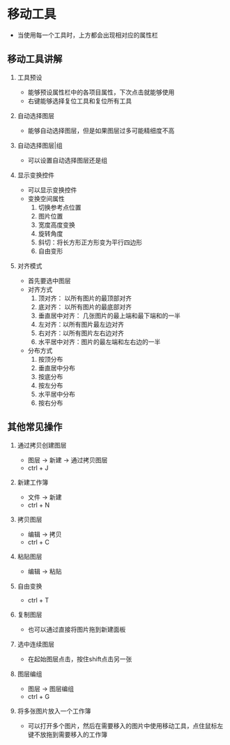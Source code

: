 # 移动工具
* 当使用每一个工具时，上方都会出现相对应的属性栏
## 移动工具讲解
1. 工具预设
    * 能够预设属性栏中的各项目属性，下次点击就能够使用
    * 右键能够选择复位工具和复位所有工具

2. 自动选择图层
    * 能够自动选择图层，但是如果图层过多可能精细度不高

3. 自动选择图层|组
    * 可以设置自动选择图层还是组

4. 显示变换控件 
    * 可以显示变换控件
    * 变换空间属性
        1. 切换参考点位置
        2. 图片位置
        3. 宽度高度变换
        4. 旋转角度
        5. 斜切：将长方形正方形变为平行四边形
        6. 自由变形

5. 对齐模式
    * 首先要选中图层
    * 对齐方式
        1. 顶对齐： 以所有图片的最顶部对齐
        2. 底对齐： 以所有图片的最底部对齐
        3. 垂直居中对齐： 几张图片的最上端和最下端和的一半
        4. 左对齐：以所有图片最左边对齐
        5. 右对齐：以所有图片左右边对齐
        6. 水平居中对齐：图片的最左端和左右边的一半
    * 分布方式
        1. 按顶分布
        2. 垂直居中分布
        3. 按底分布
        4. 按左分布
        5. 水平居中分布
        6. 按右分布


## 其他常见操作
1. 通过拷贝创建图层
    * 图层 -> 新建 -> 通过拷贝图层
    * ctrl + J

2. 新建工作簿
    * 文件 -> 新建
    * ctrl + N

3. 拷贝图层
    * 编辑 -> 拷贝
    * ctrl + C

4. 粘贴图层
    * 编辑 -> 粘贴

5. 自由变换
    * ctrl + T

6. 复制图层
    * 也可以通过直接将图片拖到新建面板

7. 选中连续图层
    * 在起始图层点击，按住shift点击另一张

8. 图层编组
    * 图层 -> 图层编组
    * ctrl + G

9. 将多张图片放入一个工作簿
    * 可以打开多个图片，然后在需要移入的图片中使用移动工具，点住鼠标左键不放拖到需要移入的工作簿